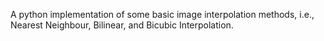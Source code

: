 A python implementation of some basic image interpolation methods, i.e., Nearest Neighbour, Bilinear, and Bicubic Interpolation.
